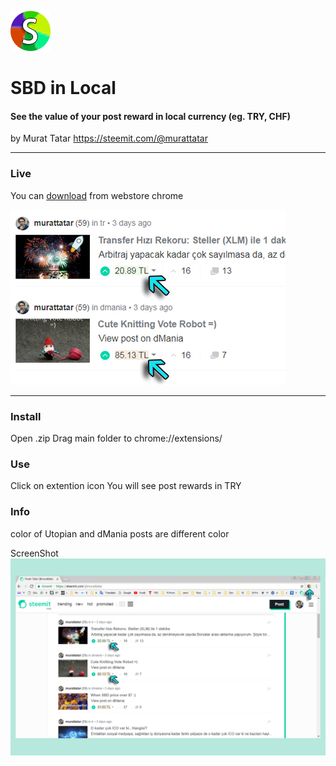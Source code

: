 ![](https://raw.githubusercontent.com/murattatar/SBD-Yerel/master/64.png)

# SBD in Local
#### See the value of your post reward in local currency (eg. TRY, CHF)
by Murat Tatar https://steemit.com/@murattatar

----
### Live
You can [download](https://chrome.google.com/webstore/detail/sbd-yerel/hpacacbhnnjbpdbbamlpnfcmibkdiodf) from webstore chrome 

![](https://raw.githubusercontent.com/murattatar/SBD-Yerel/master/tt.jpg)

---

### Install
Open .zip Drag main folder to chrome://extensions/

### Use
Click on extention icon You will see post rewards in TRY

### Info
color of Utopian and dMania posts are different color

ScreenShot
![](https://raw.githubusercontent.com/murattatar/SBD-Yerel/master/sss.jpg)


